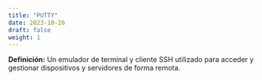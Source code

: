 ```yaml
---
title: "PUTTY"
date: 2023-10-26
draft: false
weight: 1
---
```


**Definición:** Un emulador de terminal y cliente SSH utilizado para acceder y gestionar dispositivos y servidores de forma remota.
